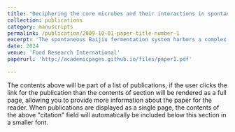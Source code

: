 ```yaml
---
title: "Deciphering the core microbes and their interactions in spontaneous Baijiu fermentation: A comprehensive review"
collection: publications
category: manuscripts
permalink: /publication/2009-10-01-paper-title-number-1
excerpt: 'The spontaneous Baijiu fermentation system harbors a complex microbiome that is highly dynamic in time and space and varies depending on the Jiuqu starters and environmental factors. The intricate microbiota presents in the fermentation environment is responsible for carrying out various reactions. These reactions necessitate the interaction among the core microbes to influence the community function, ultimately shaping the distinct Baijiu styles through the process of spontaneous fermentation. Numerous studies have been conducted to enhance our understanding of the diversity, succession, and function of microbial communities with the aim of improving fermentation manipulation. However, a comprehensive and critical assessment of the core microbes and their interaction remains one of the significant challenges in the Baijiu fermentation industry. This paper focuses on the fermentation properties of core microbes. We discuss the state of the art of microbial traceability, highlighting the crucial role of environmental and starter microbiota in the Baijiu brewing microbiome. Also, we discuss the various interactions between microbes in the Baijiu production system and propose a potential conceptual framework that involves constructing predictive network models to simplify and quantify microbial interactions using co-culture models. This approach offers effective strategies for understanding the core microbes and their interactions, thus beneficial for the management of microbiota and the regulation of interactions in Baijiu fermentation processes.'
date: 2024
venue: 'Food Research International'
paperurl: 'http://academicpages.github.io/files/paper1.pdf'

---
```

The contents above will be part of a list of publications, if the user clicks the link for the publication than the contents of section will be rendered as a full page, allowing you to provide more information about the paper for the reader. When publications are displayed as a single page, the contents of the above "citation" field will automatically be included below this section in a smaller font.
